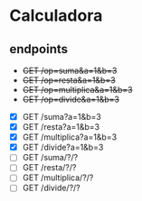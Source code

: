 # Calculadora

## endpoints

- ~~GET /op=suma&a=1&b=3~~
- ~~GET /op=resta&a=1&b=3~~
- ~~GET /op=multiplica&a=1&b=3~~
- ~~GET /op=divide&a=1&b=3~~
  <br />
- [x] GET /suma?a=1&b=3
- [x] GET /resta?a=1&b=3
- [x] GET /multiplica?a=1&b=3
- [x] GET /divide?a=1&b=3
  <br />
- [ ] GET /suma/?/?
- [ ] GET /resta/?/?
- [ ] GET /multiplica/?/?
- [ ] GET /divide/?/?
